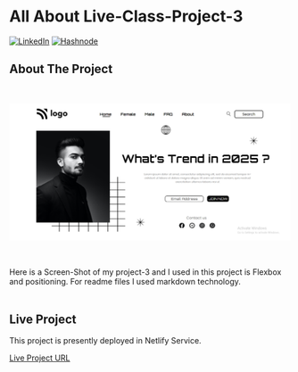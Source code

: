 <!-- Intro -->
# All About Live-Class-Project-3

<!-- Social Links -->
[![LinkedIn][linkedin-shield]][linkedin-url]
[![Hashnode][hashnode-shield]][hashnode-url]

<!-- PROJECT LOGO -->


<!-- ABOUT THE PROJECT -->

## About The Project
<br>

![Project 3](./ScreenShot/snap-project-03.png)

<br>

Here is a Screen-Shot of my project-3 and I used in this project is Flexbox and positioning. For readme files I used markdown technology.
<br>
<br>

## Live Project

This project is presently deployed in Netlify Service.



[Live Project URL](https://uu02344-fashion-hub.netlify.app/)
<br>


[linkedin-shield]: https://img.shields.io/badge/-LinkedIn-black.svg?style=for-the-badge&logo=linkedin&colorB=0B5FBB
[linkedin-url]: https://www.linkedin.com/in/usama-usman-7331a3248/

<!-- Hashnode -->

[hashnode-shield]: https://img.shields.io/badge/Hashnode-2962FF?style=for-the-badge&logo=hashnode&logoColor=white
[hashnode-url]: https://usama400.hashnode.dev/
